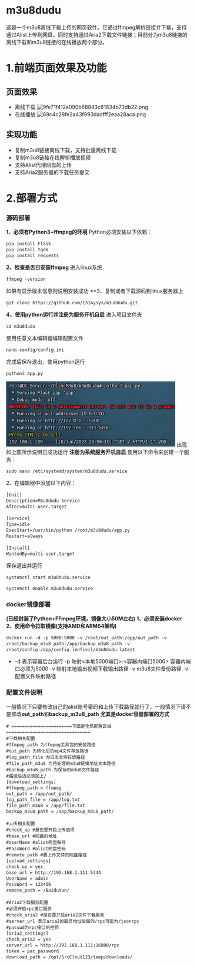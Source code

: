 # m3u8dudu
这是一个m3u8离线下载上传的网页软件。它通过ffmpeg解析链接并下载，支持通过Alist上传到网盘，同时支持通过Aria2下载文件链接；目前分为m3u8链接的离线下载和m3u8链接的在线播放两个部分。
# 1.前端页面效果及功能
## 页面效果
* 离线下载
![9fe71f412a090b68843c81834b73db22.png](:/675d43ccf2f44565917b98793ea26ab0)
* 在线播放
![69c4c28fe2a43f993dadfff2eaa28aca.png](:/52971dca5294479091e2136ac4893524)
## 实现功能
- 复制m3u8链接离线下载，支持批量离线下载
- 复制m3u8链接在线解析播放视频
- 支持Alist代理网盘的上传
- 支持Aria2服务器的下载任务提交
# 2.部署方式
### 源码部署
**1、必须有Python3+ffmpeg的环境**
Python必须安装以下依赖：
```
pip install Flask
pip install tqdm
pip install requests
```
**2、检查是否已安装ffmpeg**
进入linux系统
```
ffmpeg -version
```
如果有显示版本信息则说明安装成功
**3、复制或者下载源码到linux服务器上
```
git clone https://github.com/1314ysys/m3u8dudu.git
```
**4、使用python运行并注册为服务开机自启**
进入项目文件夹
```
cd m3u8dudu
```
使用任意文本编辑器编辑配置文件
```
nano config/config.ini
```
完成后保存退出，使用python运行
```
python3 app.py
```
![573fd30d3b836f9633855c94978de66e.png](https://github.com/1314ysys/imgbed/blob/main/573fd30d3b836f9633855c94978de66e.png)
出现如上图所示说明已成功运行
**注册为系统服务开机自启**
使用以下命令来创建一个服务：
```
sudo nano /etc/systemd/system/m3u8dudu.service
```
2、在编辑器中添加以下内容：
```
[Unit]
Description=M3u8dudu Service
After=multi-user.target

[Service]
Type=idle
ExecStart=/usr/bin/python /root/m3u8dudu/app.py
Restart=always

[Install]
WantedBy=multi-user.target
```
保存退出并运行
```
systemctl start m3u8dudu.service
```
```
systemctl enable m3u8dudu.service
```
### docker镜像部署
**(已经封装了Python+FFmpeg环境，镜像大小50M左右)**
**1、必须安装docker**
**2、使用命令拉取镜像(支持AMD和ARM64架构)**
```
docker run -d -p 5000:5000 -v /root/out_path:/app/out_path -v /root/backup_m3u8_path:/app/backup_m3u8_path -v /root/config:/app/config lenfivil/m3u8dudu:latest
```
- -d 表示容器后台运行
-p 映射<本地5000端口>:<容器内端口5000> 容器内端口必须为5000
-v 映射本地输出视频下载输出路径
-v m3u8文件备份路径
-v 配置文件映射路径
### 配置文件说明
一般情况下只要修改自己的alist账号密码和上传下载路径就行了，一般情况下请不要修改**out_path**和**backup_m3u8_path**
**尤其是docker容器部署的方式**
```
# =======================下面是全局配置区域================================
#下载相关配置
#ffmpeg_path 为ffmpeg工具包的安装路径
#out_path 为转化后的mp4文件存放路径
#log_path_file 为日志文件存放路径
#file_path_m3u8 为待处理的m3u8链接地址文本路径
#backup_m3u8_path 为保存的m3u8文件路径
#路径后边必须加上/
[download_settings]
#ffmpeg_path = ffmpeg
out_path = /app/out_path/
log_path_file = /app/log.txt
file_path_m3u8 = /app/file.txt
backup_m3u8_path = /app/backup_m3u8_path/

#上传相关配置
#check_up #是否要开启上传选项
#base_url #网盘的地址
#UserName #alist网盘账号
#PassWord #alist网盘密码
#remote_path #要上传文件的网盘路径
[upload_settings]
check_up = yes
base_url = http://192.168.1.111:5344
UserName = admin
PassWord = 123456
remote_path = /BaiduYun/

#Aria2下载服务配置
#必须开启rpc接口服务
#check_aria2 #是否要开启aria2文件下载服务
#server_url 表示aria2的服务地址后面的/rpc可能为/jsonrpc
#passwd为rpc接口的密钥
[aria2_settings]
check_aria2 = yes
server_url = http://192.168.1.111:16800/rpc
token = pac_password
download_path = /opt/SrcCloud123/temp/downloads/
```

